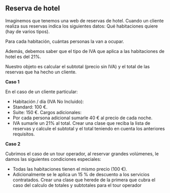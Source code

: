 ## Reserva de hotel

Imaginemos que tenemos una web de reservas de hotel. Cuando un cliente realiza sus reservas indica los siguientes datos:
Qué habitaciones quiere (hay de varios tipos).

Para cada habitación, cuántas personas la van a ocupar.

Además, debemos saber que el tipo de IVA que aplica a las habitaciones de hotel es del 21%.

Nuestro objeto es calcular el subtotal (precio sin IVA) y el total de las reservas que ha hecho un cliente.

**Caso 1**

En el caso de un cliente particular:
- Habitación / día (IVA No Incluido):
- Standard: 100 €.
- Suite: 150 €.
Cargos adicionales:
- Por cada persona adicional sumarle 40 € al precio de cada noche.
- IVA sumarle un 21% al total.
Crear una clase que reciba la lista de reservas y calcule el subtotal y el total teniendo en cuenta los anteriores requisitos.

**Caso 2**

Cubrimos el caso de un tour operador, al reservar grandes volúmenes, le damos las siguientes condiciones especiales:
- Todas las habitaciones tienen el mismo precio (100 €).
- Adicionalmente se le aplica un 15 % de descuento a los servicios contratados.
Crear una clase que herede de la primera que cubra el caso del calculo de totales y subtotales para el tour operador